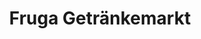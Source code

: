 ---
title: "Fruga Getränkemarkt"
url: /rosenheim/fruga-getraenkemarkt-kuepferlingstrasse/
shop: Getränke
---